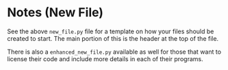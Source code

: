 # Notes (New File)

See the above ```new_file.py``` file for a template on how your files should be created to start.  The main portion of this is the header at the top of the file.

There is also a ```enhanced_new_file.py``` available as well for those that want to license their code and include more details in each of their programs. 
